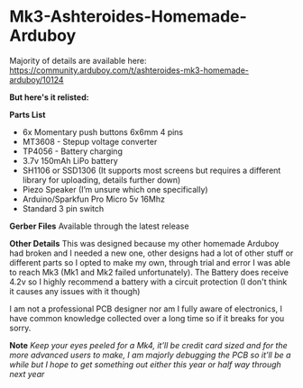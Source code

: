 # Mk3-Ashteroides-Homemade-Arduboy
Majority of details are available here: https://community.arduboy.com/t/ashteroides-mk3-homemade-arduboy/10124

**But here's it relisted:**

**Parts List**
* 6x Momentary push buttons 6x6mm 4 pins
* MT3608 - Stepup voltage converter
* TP4056 - Battery charging
* 3.7v 150mAh LiPo battery
* SH1106 or SSD1306 (It supports most screens but requires a different library for uploading, details further down)
* Piezo Speaker (I’m unsure which one specifically)
* Arduino/Sparkfun Pro Micro 5v 16Mhz
* Standard 3 pin switch

**Gerber Files**
Available through the latest release

**Other Details**
This was designed because my other homemade Arduboy had broken and I needed a new one, other designs had a lot of other stuff or different parts so I opted to make my own, through trial and error I was able to reach Mk3 (Mk1 and Mk2 failed unfortunately). The Battery does receive 4.2v so I highly recommend a battery with a circuit protection (I don't think it causes any issues with it though)

I am not a professional PCB designer nor am I fully aware of electronics, I have common knowledge collected over a long time so if it breaks for you sorry.

**Note** *Keep your eyes peeled for a Mk4, it’ll be credit card sized and for the more advanced users to make, I am majorly debugging the PCB so it’ll be a while but I hope to get something out either this year or half way through next year*
